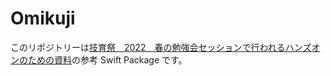 # Omikuji

このリポジトリーは[技育祭　2022　春の勉強会セッションで行われるハンズオンのための資料](https://qiita.com/lovee/private/93e5f367a316e72ace47)の参考 Swift Package です。
